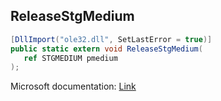 ## ReleaseStgMedium

```csharp
[DllImport("ole32.dll", SetLastError = true)]
public static extern void ReleaseStgMedium(
   ref STGMEDIUM pmedium
);
```

Microsoft documentation: [Link](https://learn.microsoft.com/en-us/windows/win32/api/ole2/nf-ole2-releasestgmedium)
